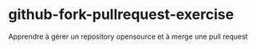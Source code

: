 # github-fork-pullrequest-exercise
Apprendre à gérer un repository opensource et à merge une pull request
